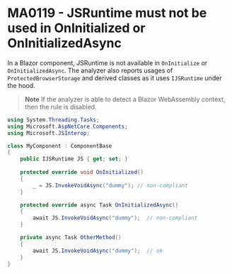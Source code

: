 # MA0119 - JSRuntime must not be used in OnInitialized or OnInitializedAsync

In a Blazor component, JSRuntime is not available in `OnInitialize` or `OnInitializedAsync`. The analyzer also reports usages of `ProtectedBrowserStorage` and derived classes as it uses `IJSRuntime` under the hood.


> **Note**
> If the analyzer is able to detect a Blazor WebAssembly context, then the rule is disabled.

````c#
using System.Threading.Tasks;
using Microsoft.AspNetCore.Components;
using Microsoft.JSInterop;

class MyComponent : ComponentBase
{
    public IJSRuntime JS { get; set; }
    
    protected override void OnInitialized()
    {
        _ = JS.InvokeVoidAsync("dummy"); // non-compliant
    }

    protected override async Task OnInitializedAsync()
    {
        await JS.InvokeVoidAsync("dummy");  // non-compliant
    }

    private async Task OtherMethod()
    {
        await JS.InvokeVoidAsync("dummy");  // ok
    }
}
````
